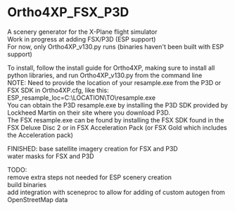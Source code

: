 # Ortho4XP_FSX_P3D

A scenery generator for the X-Plane flight simulator  
Work in progress at adding FSX/P3D (ESP support)  
For now, only Ortho4XP_v130.py runs (binaries haven't been built with ESP support)  

To install, follow the install guide for Ortho4XP, making sure to install all python libraries, and run Ortho4XP_v130.py from the command line  
NOTE: Need to provide the location of your resample.exe from the P3D or FSX SDK in Ortho4XP.cfg, like this:  
ESP_resample_loc=C:\LOCATION\TO\resample.exe  
You can obtain the P3D resample.exe by installing the P3D SDK provided by Lockheed Martin on their site where you download P3D.  
The FSX resample.exe can be found by installing the FSX SDK found in the FSX Deluxe Disc 2 or in FSX Acceleration Pack (or FSX Gold which includes the Acceleration pack)  
  
FINISHED:
base satellite imagery creation for FSX and P3D  
water masks for FSX and P3D  
  
TODO:  
remove extra steps not needed for ESP scenery creation  
build binaries  
add integration with sceneproc to allow for adding of custom autogen from OpenStreetMap data

